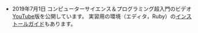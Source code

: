 * <span class="date">2019年7月1日</span> 
コンピューターサイエンス＆プログラミング超入門のビデオ[YouTube](https://www.youtube.com/playlist?list=PLqX1hzBNwl2oMJqjuPylcf8aAQFSGCWQr)版を公開しています。
実習用の環境（エディタ，Ruby）の[インストールガイド](http://tcs.c.titech.ac.jp/download/installguideJP.pdf)もあります。

